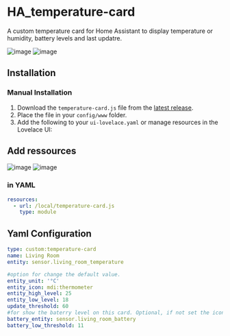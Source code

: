 # HA_temperature-card
A custom temperature card for Home Assistant to display temperature or humidity, battery levels and last updatre.


![image](https://github.com/Kevin-n19/HA_temperature-card/assets/120246712/d3a1fba3-a57e-43a5-af73-7526ad52000f)
![image](https://github.com/Kevin-n19/HA_temperature-card/assets/120246712/25a33d16-c3ca-4503-ac35-bb2b380cbd55)




## Installation

### Manual Installation

1. Download the `temperature-card.js` file from the [latest release](https://github.com/<your-username>/temperature-card/releases).
2. Place the file in your `config/www` folder.
3. Add the following to your `ui-lovelace.yaml` or manage resources in the Lovelace UI:

## Add ressources
![image](https://github.com/Kevin-n19/HA_temperature-card/assets/120246712/b85f66ac-0d96-47f8-abe5-f6441a2dd8b2)
![image](https://github.com/Kevin-n19/HA_temperature-card/assets/120246712/ac2be527-a12e-4b0e-ac8b-a1691794b24e)

### in YAML
```yaml
resources:
  - url: /local/temperature-card.js
    type: module
```

## Yaml Configuration
```yaml
type: custom:temperature-card
name: Living Room
entity: sensor.living_room_temperature

#option for change the default value.
entity_unit: '°C'
entity_icon: mdi:thermometer
entity_high_level: 25
entity_low_level: 18
update_threshold: 60
#for show the baterry level on this card. Optional, if not set the icon has hide.
battery_entity: sensor.living_room_battery
battery_low_threshold: 11
```
